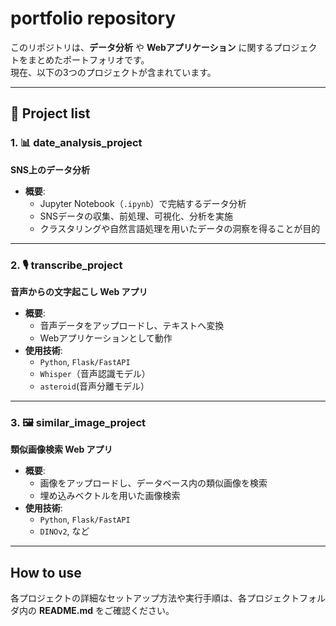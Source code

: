 #  portfolio repository

このリポジトリは、**データ分析** や **Webアプリケーション** に関するプロジェクトをまとめたポートフォリオです。  
現在、以下の3つのプロジェクトが含まれています。

---

## 📌 Project list

### 1. 📊 **date_analysis_project**  
**SNS上のデータ分析**

- **概要**:
  - Jupyter Notebook（`.ipynb`）で完結するデータ分析
  - SNSデータの収集、前処理、可視化、分析を実施
  - クラスタリングや自然言語処理を用いたデータの洞察を得ることが目的

---

### 2. 🎙 **transcribe_project**  
**音声からの文字起こし Web アプリ**

- **概要**:
  - 音声データをアップロードし、テキストへ変換
  - Webアプリケーションとして動作
- **使用技術**:
  - `Python`, `Flask/FastAPI`
  - `Whisper`（音声認識モデル）
  - `asteroid`(音声分離モデル）

---

### 3. 🖼 **similar_image_project**  
**類似画像検索 Web アプリ**

- **概要**:
  - 画像をアップロードし、データベース内の類似画像を検索
  - 埋め込みベクトルを用いた画像検索
- **使用技術**:
  - `Python`, `Flask/FastAPI`
  - `DINOv2`, など

---

## How to use

各プロジェクトの詳細なセットアップ方法や実行手順は、各プロジェクトフォルダ内の **README.md** をご確認ください。

